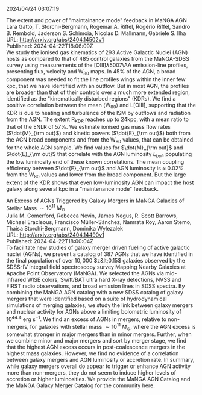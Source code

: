 2024/04/24 03:07:19  

The extent and power of "maintainance mode" feedback in MaNGA AGN  
Lara Gatto, T. Storchi-Bergmann, Rogemar A. Riffel, Rogério Riffel, Sandro B. Rembold, Jaderson S. Schimoia, Nicolas D. Mallmann, Gabriele S. Ilha  
URL: http://arxiv.org/abs/2404.14502v1  
Published: 2024-04-22T18:06:09Z  
  We study the ionised gas kinematics of 293 Active Galactic Nuclei (AGN) hosts as compared to that of 485 control galaxies from the MaNGA-SDSS survey using measurements of the [OIII]$\lambda$5007\AA emission-line profiles, presenting flux, velocity and W$_{80}$ maps. In 45% of the AGN, a broad component was needed to fit the line profiles wings within the inner few kpc, that we have identified with an outflow. But in most AGN, the profiles are broader than that of their controls over a much more extended region, identified as the "kinematically disturbed regions" (KDRs). We find a positive correlation between the mean $\langle$W$_{80}\rangle$ and L[OIII], supporting that the KDR is due to heating and turbulence of the ISM by outflows and radiation from the AGN. The extent R$_{KDR}$ reaches up to 24kpc, with a mean ratio to that of the ENLR of 57%. We estimate ionised gas mass flow rates ($\dot{M}_{\rm out}$) and kinetic powers ($\dot{E}_{\rm out}$) both from the AGN broad components and from the W$_{80}$ values, that can be obtained for the whole AGN sample. We find values for $\dot{M}_{\rm out}$ and $\dot{E}_{\rm out}$ that correlate with the AGN luminosity $L_{bol}$, populating the low luminosity end of these known correlations. The mean coupling efficiency between $\dot{E}_{\rm out}$ and AGN luminosity is $\approx$ 0.02% from the W$_{80}$ values and lower from the broad component. But the large extent of the KDR shows that even low-luminosity AGN can impact the host galaxy along several kpc in a "maintenance mode" feedback.   

An Excess of AGNs Triggered by Galaxy Mergers in MaNGA Galaxies of
  Stellar Mass $\sim10^{11}$ $M_{\odot}$  
Julia M. Comerford, Rebecca Nevin, James Negus, R. Scott Barrows, Michael Eracleous, Francisco Müller-Sánchez, Namrata Roy, Aaron Stemo, Thaisa Storchi-Bergmann, Dominika Wylezalek  
URL: http://arxiv.org/abs/2404.14490v1  
Published: 2024-04-22T18:00:04Z  
  To facilitate new studies of galaxy merger driven fueling of active galactic nuclei (AGNs), we present a catalog of 387 AGNs that we have identified in the final population of over $10,000$ $z&lt;0.15$ galaxies observed by the SDSS-IV integral field spectroscopy survey Mapping Nearby Galaxies at Apache Point Observatory (MaNGA). We selected the AGNs via mid-infrared WISE colors, Swift/BAT ultra hard X-ray detections, NVSS and FIRST radio observations, and broad emission lines in SDSS spectra. By combining the MaNGA AGN catalog with a new SDSS catalog of galaxy mergers that were identified based on a suite of hydrodynamical simulations of merging galaxies, we study the link between galaxy mergers and nuclear activity for AGNs above a limiting bolometric luminosity of $10^{44.4}$ erg s$^{-1}$. We find an excess of AGNs in mergers, relative to non-mergers, for galaxies with stellar mass $\sim10^{11}$ $M_{\odot}$, where the AGN excess is somewhat stronger in major mergers than in minor mergers. Further, when we combine minor and major mergers and sort by merger stage, we find that the highest AGN excess occurs in post-coalescence mergers in the highest mass galaxies. However, we find no evidence of a correlation between galaxy mergers and AGN luminosity or accretion rate. In summary, while galaxy mergers overall do appear to trigger or enhance AGN activity more than non-mergers, they do not seem to induce higher levels of accretion or higher luminosities. We provide the MaNGA AGN Catalog and the MaNGA Galaxy Merger Catalog for the community here.   


